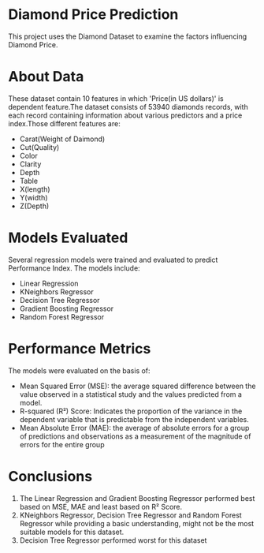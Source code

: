 
# Diamond Price Prediction

This project uses the Diamond Dataset to examine the factors influencing Diamond Price.

# About Data
These dataset contain 10 features in which 'Price(in US dollars)' is dependent feature.The dataset consists of 53940 diamonds records, with each record containing information about various predictors and a price index.Those different features are:

* Carat(Weight of Daimond)
* Cut(Quality)
* Color
* Clarity
* Depth
* Table
* X(length)	
* Y(width)	
* Z(Depth)

# Models Evaluated
Several regression models were trained and evaluated to predict Performance Index. The models include:
* Linear Regression
* KNeighbors Regressor
* Decision Tree Regressor
* Gradient Boosting Regressor
* Random Forest Regressor

# Performance Metrics
The models were evaluated on the basis of:

* Mean Squared Error (MSE): the average squared difference between the value observed in a statistical study and the values predicted from a model.
* R-squared (R²) Score: Indicates the proportion of the variance in the dependent variable that is predictable from the independent variables.
* Mean Absolute Error (MAE): the average of absolute errors for a group of predictions and observations as a measurement of the magnitude of errors for the entire group

# Conclusions
1. The Linear Regression and Gradient Boosting Regressor performed best based on MSE, MAE and least based on R² Score.
2. KNeighbors Regressor, Decision Tree Regressor and Random Forest Regressor while providing a basic understanding, might not be the most suitable models for this dataset.
3. Decision Tree Regressor performed worst for this dataset